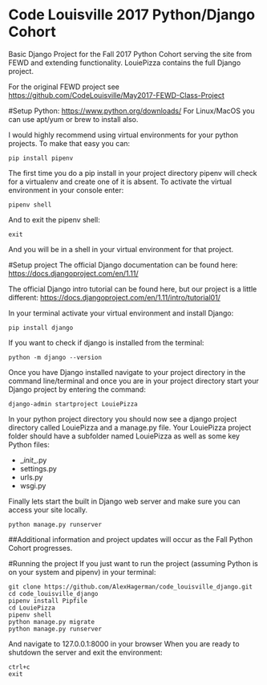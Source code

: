 # Code Louisville 2017 Python/Django Cohort
Basic Django Project for the Fall 2017 Python Cohort serving the site from FEWD and extending functionality. LouiePizza contains the full Django project.

For the original FEWD project see https://github.com/CodeLouisville/May2017-FEWD-Class-Project

#Setup Python:
https://www.python.org/downloads/
For Linux/MacOS you can use apt/yum or brew to install also.

I would highly recommend using virtual environments for your python projects. To make that easy you can:

    pip install pipenv
The first time you do a pip install in your project directory pipenv will check for a virtualenv and create one of it is absent. To activate the virtual environment in your console enter:

    pipenv shell
And to exit the pipenv shell:

    exit
And you will be in a shell in your virtual environment for that project.

#Setup project
The official Django documentation can be found here:
https://docs.djangoproject.com/en/1.11/

The official Django intro tutorial can be found here, but our project is a little different:
https://docs.djangoproject.com/en/1.11/intro/tutorial01/

In your terminal activate your virtual environment and install Django:

    pip install django 

If you want to check if django is installed from the terminal:

    python -m django --version

Once you have Django installed navigate to your project directory in the command line/terminal and once you are in your project directory start your Django project by entering the command:

    django-admin startproject LouiePizza

In your python project directory you should now see a django project directory called LouiePizza and a manage.py file. Your LouiePizza project folder should have a subfolder named LouiePizza as well as some key Python files:

 - \__init__.py
 - settings.py
 - urls.py
 - wsgi.py

Finally lets start the built in Django web server and make sure you can access your site locally.

    python manage.py runserver

##Additional information and project updates will occur as the Fall Python Cohort progresses.

#Running the project
If you just want to run the project (assuming Python is on your system and pipenv) in your terminal:

    git clone https://github.com/AlexHagerman/code_louisville_django.git
    cd code_louisville_django
    pipenv install Pipfile
    cd LouiePizza
    pipenv shell
    python manage.py migrate
    python manage.py runserver

And navigate to 127.0.0.1:8000 in your browser
When you are ready to shutdown the server and exit the environment:

    ctrl+c
    exit

